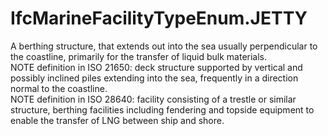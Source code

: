 IfcMarineFacilityTypeEnum.JETTY
===============================
A berthing structure, that extends out into the sea usually perpendicular to
the coastline, primarily for the transfer of liquid bulk materials.  
NOTE definition in ISO 21650: deck structure supported by vertical and
possibly inclined piles extending into the sea, frequently in a direction
normal to the coastline.  
NOTE definition in ISO 28640: facility consisting of a trestle or similar
structure, berthing facilities including fendering and topside equipment to
enable the transfer of LNG between ship and shore.


